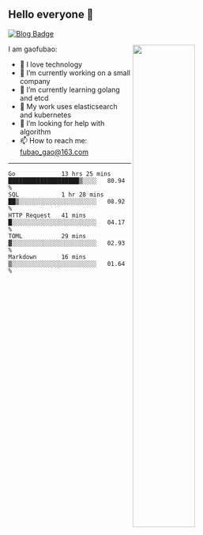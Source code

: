 ## Hello everyone 👋

[![Blog Badge](https://img.shields.io/badge/blog-60k+%20pageview-brightgreen)](https://www.jianshu.com/u/d777ec56a358)

<img align="right" width="50%" src="https://github-readme-stats.vercel.app/api?username=gaofubao&theme=onedark">

I am gaofubao:

- 🔭 I love technology
- 🌱 I’m currently working on a small company
- 👯 I’m currently learning golang and etcd
- 💬 My work uses elasticsearch and kubernetes
- 🤔 I’m looking for help with algorithm
- 📫 How to reach me: fubao_gao@163.com

---


<!--START_SECTION:waka-->
```text
Go             13 hrs 25 mins  ████████████████████▒░░░░   80.94 % 
SQL            1 hr 28 mins    ██▒░░░░░░░░░░░░░░░░░░░░░░   08.92 % 
HTTP Request   41 mins         █░░░░░░░░░░░░░░░░░░░░░░░░   04.17 % 
TOML           29 mins         ▓░░░░░░░░░░░░░░░░░░░░░░░░   02.93 % 
Markdown       16 mins         ▒░░░░░░░░░░░░░░░░░░░░░░░░   01.64 % 
```
<!--END_SECTION:waka-->
